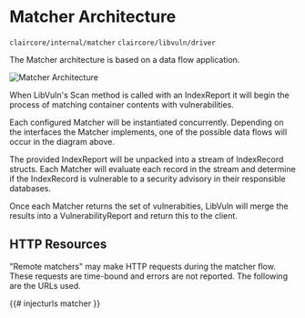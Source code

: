 # Matcher Architecture
`claircore/internal/matcher`
`claircore/libvuln/driver`

The Matcher architecture is based on a data flow application.

![Matcher Architecture](./matcher_architecture.png "matching architecture diagram")

When LibVuln's Scan method is called with an IndexReport it will begin the process of matching container contents with vulnerabilities.

Each configured Matcher will be instantiated concurrently. Depending on the interfaces the Matcher implements, one of the possible data flows will occur in the diagram above.

The provided IndexReport will be unpacked into a stream of IndexRecord structs. Each Matcher will evaluate each record in the stream and determine if the IndexRecord is vulnerable to a security advisory in their responsible databases.

Once each Matcher returns the set of vulnerabities, LibVuln will merge the results into a VulnerabilityReport and return this to the client.

## HTTP Resources

"Remote matchers" may make HTTP requests during the matcher flow.
These requests are time-bound and errors are not reported.
The following are the URLs used.

{{# injecturls matcher }}
